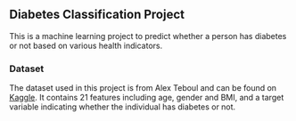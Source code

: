## Diabetes Classification Project

This is a machine learning project to predict whether a person has diabetes or not based on various health indicators.

### Dataset

The dataset used in this project is from Alex Teboul and can be found on [Kaggle](https://www.kaggle.com/datasets/alexteboul/diabetes-health-indicators-dataset). It contains 21 features including age, gender and BMI, and a target variable indicating whether the individual has diabetes or not.
